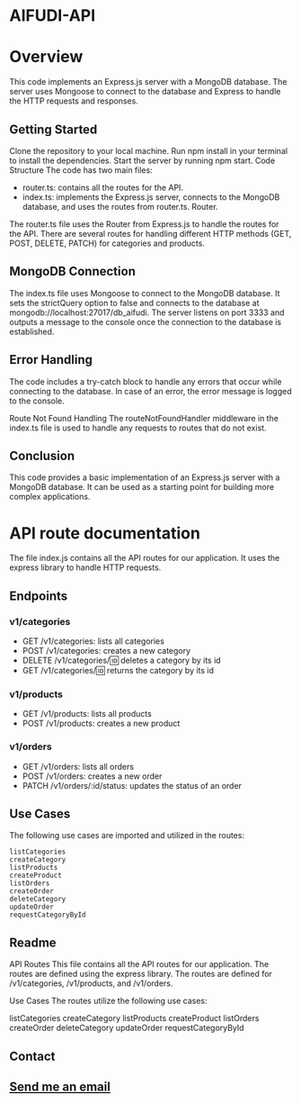 
# AIFUDI-API

# Overview
This code implements an Express.js server with a MongoDB database. The server uses Mongoose to connect to the database and Express to handle the HTTP requests and responses.

## Getting Started
Clone the repository to your local machine.
Run npm install in your terminal to install the dependencies.
Start the server by running npm start.
Code Structure
The code has two main files:

- router.ts: contains all the routes for the API.
- index.ts: implements the Express.js server, connects to the MongoDB database, and uses the routes from router.ts.
Router.

The router.ts file uses the Router from Express.js to handle the routes for the API. There are several routes for handling different HTTP methods (GET, POST, DELETE, PATCH) for categories and products.

## MongoDB Connection
The index.ts file uses Mongoose to connect to the MongoDB database. It sets the strictQuery option to false and connects to the database at mongodb://localhost:27017/db_aifudi. The server listens on port 3333 and outputs a message to the console once the connection to the database is established.

## Error Handling
The code includes a try-catch block to handle any errors that occur while connecting to the database. In case of an error, the error message is logged to the console.

Route Not Found Handling
The routeNotFoundHandler middleware in the index.ts file is used to handle any requests to routes that do not exist.

## Conclusion
This code provides a basic implementation of an Express.js server with a MongoDB database. It can be used as a starting point for building more complex applications.



# API route documentation
The file index.js contains all the API routes for our application. It uses the express library to handle HTTP requests.

## Endpoints
### v1/categories
- GET /v1/categories: lists all categories
- POST /v1/categories: creates a new category
- DELETE /v1/categories/:id: deletes a category by its id
- GET /v1/categories/:id: returns the category by its id

### v1/products
- GET /v1/products: lists all products
- POST /v1/products: creates a new product

### v1/orders
- GET /v1/orders: lists all orders
- POST /v1/orders: creates a new order
- PATCH /v1/orders/:id/status: updates the status of an order

## Use Cases
The following use cases are imported and utilized in the routes:

```
listCategories
createCategory
listProducts
createProduct
listOrders
createOrder
deleteCategory
updateOrder
requestCategoryById
```

## Readme
API Routes
This file contains all the API routes for our application. The routes are defined using the express library. The routes are defined for /v1/categories, /v1/products, and /v1/orders.

Use Cases
The routes utilize the following use cases:

listCategories
createCategory
listProducts
createProduct
listOrders
createOrder
deleteCategory
updateOrder
requestCategoryById

## Contact
## [Send me an email](mailto:vieira.es@gmail.com)


